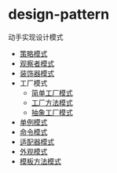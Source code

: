 # design-pattern
动手实现设计模式
* [策略模式](https://github.com/LogicJake/design-pattern/tree/master/src/com/scy/strategy)   
* [观察者模式](https://github.com/LogicJake/design-pattern/tree/master/src/com/scy/observer)
* [装饰器模式](https://github.com/LogicJake/design-pattern/tree/master/src/com/scy/decorator)
* 工厂模式
  * [简单工厂模式](https://github.com/LogicJake/design-pattern/tree/master/src/com/scy/factory/simplyFactor)
  * [工厂方法模式](https://github.com/LogicJake/design-pattern/tree/master/src/com/scy/factory/factoryMethod)
  * [抽象工厂模式](https://github.com/LogicJake/design-pattern/tree/master/src/com/scy/factory/abstractFactory)
* [单例模式](https://github.com/LogicJake/design-pattern/tree/master/src/com/scy/singleton)
* [命令模式](https://github.com/LogicJake/design-pattern/tree/master/src/com/scy/command)
* [适配器模式](https://github.com/LogicJake/design-pattern/tree/master/src/com/scy/adapter)
* [外观模式](https://github.com/LogicJake/design-pattern/tree/master/src/com/scy/facade)
* [模板方法模式](https://github.com/LogicJake/design-pattern/tree/master/src/com/scy/templatemethod)